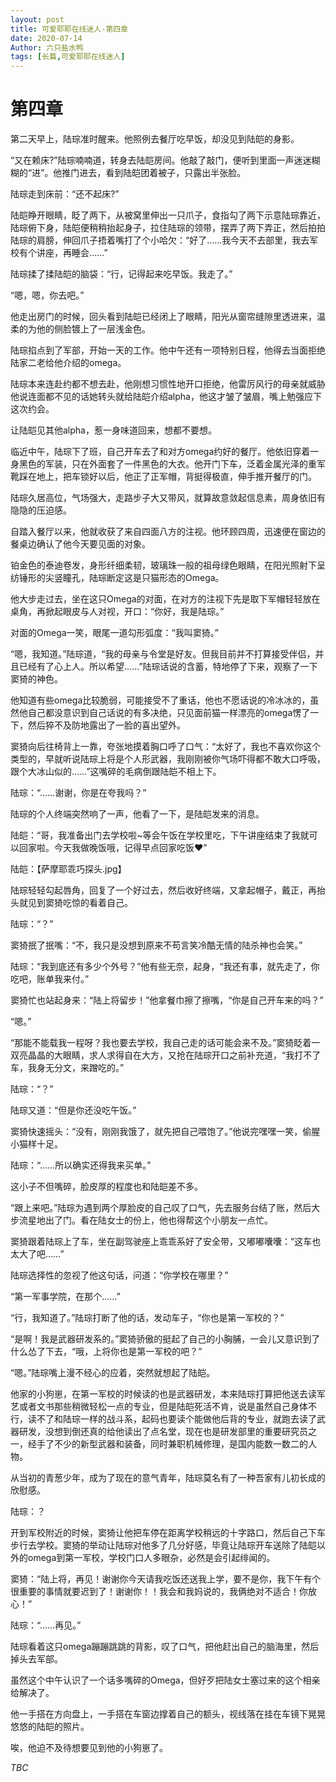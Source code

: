 ```yaml
---
layout: post
title: 可爱耶耶在线迷人-第四章
date: 2020-07-14
Author: 六只盐水鸭
tags: [长篇,可爱耶耶在线迷人]
---
```


# 第四章

 第二天早上，陆琮准时醒来。他照例去餐厅吃早饭，却没见到陆皑的身影。

  “又在赖床?”陆琮喃喃道，转身去陆皑房间。他敲了敲门，便听到里面一声迷迷糊糊的“进”。他推门进去，看到陆皑团着被子，只露出半张脸。

  陆琮走到床前：“还不起床?”

  陆皑睁开眼睛，眨了两下，从被窝里伸出一只爪子，食指勾了两下示意陆琮靠近，陆琮俯下身，陆皑便稍稍抬起身子，拉住陆琮的领带，摆弄了两下弄正，然后拍拍陆琮的肩膀，伸回爪子捂着嘴打了个小哈欠：“好了……我今天不去部里，我去军校有个讲座，再睡会……”

  陆琮揉了揉陆皑的脑袋：“行，记得起来吃早饭。我走了。”

  “嗯，嗯，你去吧。”

  他走出房门的时候，回头看到陆皑已经闭上了眼睛，阳光从窗帘缝隙里透进来，温柔的为他的侧脸镀上了一层浅金色。

  陆琮掐点到了军部，开始一天的工作。他中午还有一项特别日程，他得去当面拒绝陆家二老给他介绍的omega。

  陆琮本来连赴约都不想去赴，他刚想习惯性地开口拒绝，他雷厉风行的母亲就威胁他说连面都不见的话她转头就给陆皑介绍alpha，他这才皱了皱眉，嘴上勉强应下这次约会。

  让陆皑见其他alpha，惹一身味道回来，想都不要想。

  临近中午，陆琮下了班，自己开车去了和对方omega约好的餐厅。他依旧穿着一身黑色的军装，只在外面套了一件黑色的大衣。他开门下车，泛着金属光泽的重军靴踩在地上，把车锁好以后，他正了正军帽，背挺得极直，伸手推开餐厅的门。

  陆琮久居高位，气场强大，走路步子大又带风，就算故意敛起信息素，周身依旧有隐隐的压迫感。

  自踏入餐厅以来，他就收获了来自四面八方的注视。他环顾四周，迅速便在窗边的餐桌边确认了他今天要见面的对象。

  铂金色的泰迪卷发，身形纤细柔韧，玻璃珠一般的祖母绿色眼睛，在阳光照射下呈纺锤形的尖竖瞳孔，陆琮断定这是只猫形态的Omega。

  他大步走过去，坐在这只Omega的对面，在对方的注视下先是取下军帽轻轻放在桌角，再掀起眼皮与人对视，开口：“你好，我是陆琮。”

  对面的Omega一笑，眼尾一道勾形弧度：“我叫窦猗。”

  “嗯，我知道。”陆琮道，“我的母亲与令堂是好友。但我目前并不打算接受伴侣，并且已经有了心上人。所以希望……”陆琮话说的含蓄，特地停了下来，观察了一下窦猗的神色。

  他知道有些omega比较脆弱，可能接受不了重话，他也不愿话说的冷冰冰的，虽然他自己都没意识到自己话说的有多决绝，只见面前猫一样漂亮的omega愣了一下，然后猝不及防地露出了一脸的喜出望外。

  窦猗向后往椅背上一靠，夸张地摸着胸口呼了口气：“太好了，我也不喜欢你这个类型的，早就听说陆琮上将是个人形武器，我刚刚被你气场吓得都不敢大口呼吸，跟个大冰山似的……”这嘴碎的毛病倒跟陆皑不相上下。

  陆琮：“……谢谢，你是在夸我吗？”

  陆琮的个人终端突然响了一声，他看了一下，是陆皑发来的消息。

  陆皑：“哥，我准备出门去学校啦~等会午饭在学校里吃，下午讲座结束了我就可以回家啦。今天我做晚饭哦，记得早点回家吃饭❤”

  陆皑：【萨摩耶乖巧探头.jpg】

  陆琮轻轻勾起唇角，回复了一个好过去，然后收好终端，又拿起帽子，戴正，再抬头就见到窦猗吃惊的看着自己。

  陆琮：“？”

  窦猗抿了抿嘴：“不，我只是没想到原来不苟言笑冷酷无情的陆杀神也会笑。”

  陆琮：“我到底还有多少个外号？”他有些无奈，起身，“我还有事，就先走了，你吃吧，账单我来付。”

  窦猗忙也站起身来：“陆上将留步！”他拿餐巾擦了擦嘴，“你是自己开车来的吗？”

  “嗯。”

  “那能不能载我一程呀？我也要去学校，我自己走的话可能会来不及。”窦猗眨着一双亮晶晶的大眼睛，求人求得自在大方，又抢在陆琮开口之前补充道，“我打不了车，我身无分文，来蹭吃的。”

  陆琮：“？”

  陆琮又道：“但是你还没吃午饭。”

  窦猗快速摇头：“没有，刚刚我饿了，就先把自己喂饱了。”他说完嘿嘿一笑，偷腥小猫样十足。

  陆琮：“……所以确实还得我来买单。”

  这小子不但嘴碎，脸皮厚的程度也和陆皑差不多。

  “跟上来吧。”陆琮为遇到两个厚脸皮的自己叹了口气，先去服务台结了账，然后大步流星地出了门。看在陆女士的份上，他也得帮这个小朋友一点忙。

  窦猗跟着陆琮上了车，坐在副驾驶座上乖乖系好了安全带，又嘟嘟囔囔：“这车也太大了吧……”

  陆琮选择性的忽视了他这句话，问道：“你学校在哪里？”

  “第一军事学院，在那个……”

  “行，我知道了。”陆琮打断了他的话，发动车子，“你也是第一军校的？”

  “是啊！我是武器研发系的。”窦猗骄傲的挺起了自己的小胸脯，一会儿又意识到了什么怂了下去，“哦，上将你也是第一军校的吧？”

  “嗯。”陆琮嘴上漫不经心的应着，突然就想起了陆皑。

  他家的小狗崽，在第一军校的时候读的也是武器研发，本来陆琮打算把他送去读军艺或者文书那些稍微轻松一点的专业，但是陆皑死活不肯，说是虽然自己身体不行，读不了和陆琮一样的战斗系，起码也要读个能做他后背的专业，就跑去读了武器研发，没想到倒还真的给他读出了点名堂，现在也是研发部里的重要研究员之一，经手了不少的新型武器和装备，同时兼职机械修理，是国内能数一数二的人物。

  从当初的青葱少年，成为了现在的意气青年，陆琮莫名有了一种吾家有儿初长成的欣慰感。

  陆琮：？

  开到军校附近的时候，窦猗让他把车停在距离学校稍远的十字路口，然后自己下车步行去学校。窦猗的举动让陆琮对他多了几分好感，毕竟让陆琮开车送除了陆皑以外的omega到第一军校，学校门口人多眼杂，必然是会引起绯闻的。

  窦猗：“陆上将，再见！谢谢你今天请我吃饭还送我上学，要不是你，我下午有个很重要的事情就要迟到了！谢谢你！！我会和我妈说的，我俩绝对不适合！你放心！”

  陆琮：“……再见。”

  陆琮看着这只omega蹦蹦跳跳的背影，叹了口气，把他赶出自己的脑海里，然后掉头去军部。

  虽然这个中午认识了一个话多嘴碎的Omega，但好歹把陆女士塞过来的这个相亲给解决了。

  他一手搭在方向盘上，一手搭在车窗边撑着自己的额头，视线落在挂在车镜下晃晃悠悠的陆皑的照片。

  唉，他迫不及待想要见到他的小狗崽了。

*TBC*